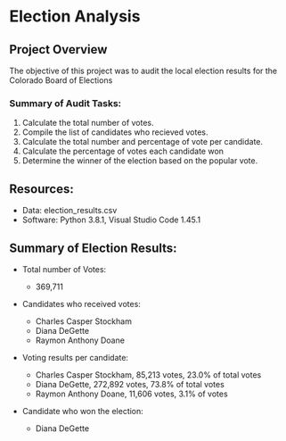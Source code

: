 # Election Analysis

## Project Overview
The objective of this project was to audit the local election results for the Colorado Board of Elections

### Summary of Audit Tasks:
1. Calculate the total number of votes.
2. Compile the list of candidates who recieved votes.
3. Calculate the total number and percentage of vote per candidate.
4. Calculate the percentage of votes each candidate won
5. Determine the winner of the election based on the popular vote.

## Resources:
- Data: election_results.csv
- Software: Python 3.8.1, Visual Studio Code 1.45.1

## Summary of Election Results:
- Total number of Votes:
    - 369,711

- Candidates who received votes:
    - Charles Casper Stockham
    - Diana DeGette
    - Raymon Anthony Doane
    
- Voting results per candidate:
    - Charles Casper Stockham, 85,213 votes, 23.0% of total votes
    - Diana DeGette, 272,892 votes, 73.8% of total votes
    - Raymon Anthony Doane, 11,606 votes, 3.1% of votes
    
- Candidate who won the election:
    - Diana DeGette
